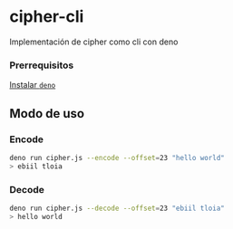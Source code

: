 # cipher-cli

Implementación de cipher como cli con deno

### Prerrequisitos

[Instalar `deno`](https://deno.land/#installation)

## Modo de uso

### Encode

```sh
deno run cipher.js --encode --offset=23 "hello world"
> ebiil tloia
```

### Decode

```sh
deno run cipher.js --decode --offset=23 "ebiil tloia"
> hello world
```
